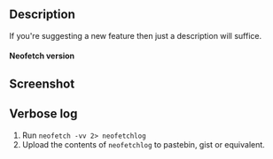 ## Description

If you're suggesting a new feature then just a description will suffice.


#### Neofetch version

## Screenshot

## Verbose log

1. Run `neofetch -vv 2> neofetchlog`
2. Upload the contents of `neofetchlog` to pastebin, gist or equivalent.




